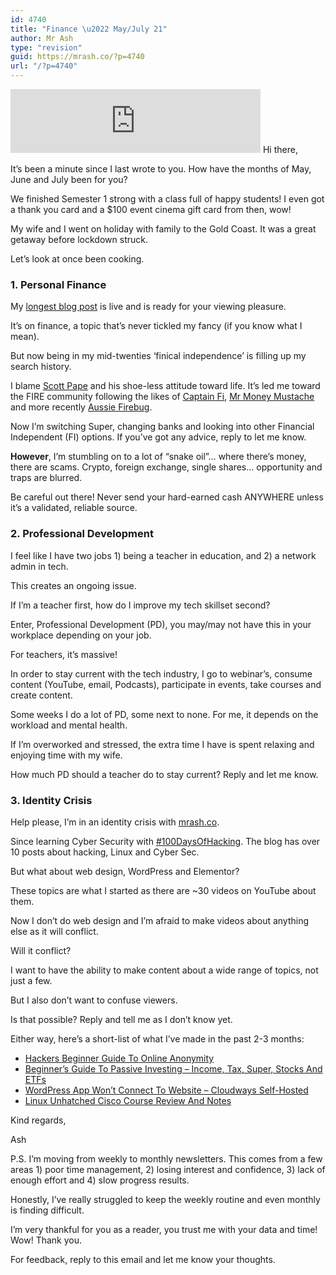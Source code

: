 ```yaml
---
id: 4740
title: "Finance \u2022 May/July 21"
author: Mr Ash
type: "revision"
guid: https://mrash.co/?p=4740
url: "/?p=4740"
---
```


<iframe frameborder="0" height="102px" loading="lazy" scrolling="no" src="https://anchor.fm/mrashleyball/embed/episodes/Finance--MayJuly-21-e16rfhi" width="400px"></iframe>  
Hi there,

It’s been a minute since I last wrote to you. How have the months of May, June and July been for you?

We finished Semester 1 strong with a class full of happy students! I even got a thank you card and a $100 event cinema gift card from then, wow!

My wife and I went on holiday with family to the Gold Coast. It was a great getaway before lockdown struck.

Let’s look at once been cooking.

### 1. Personal Finance

My [longest blog post](https://mrash.co/beginners-guide-to-investment-income-tax-super-stocks/) is live and is ready for your viewing pleasure.

It’s on finance, a topic that’s never tickled my fancy (if you know what I mean).

But now being in my mid-twenties ‘finical independence’ is filling up my search history.

I blame [Scott Pape](https://www.barefootinvestor.com/) and his shoe-less attitude toward life. It’s led me toward the FIRE community following the likes of [Captain Fi](https://captainfi.com/), [Mr Money Mustache](https://www.mrmoneymustache.com/) and more recently [Aussie Firebug](https://www.aussiefirebug.com/).

Now I’m switching Super, changing banks and looking into other Financial Independent (FI) options. If you’ve got any advice, reply to let me know.

**However**, I’m stumbling on to a lot of “snake oil”… where there’s money, there are scams. Crypto, foreign exchange, single shares… opportunity and traps are blurred.

Be careful out there! Never send your hard-earned cash ANYWHERE unless it’s a validated, reliable source.

### 2. Professional Development

I feel like I have two jobs 1) being a teacher in education, and 2) a network admin in tech.

This creates an ongoing issue.

If I’m a teacher first, how do I improve my tech skillset second?

Enter, Professional Development (PD), you may/may not have this in your workplace depending on your job.

For teachers, it’s massive!

In order to stay current with the tech industry, I go to webinar’s, consume content (YouTube, email, Podcasts), participate in events, take courses and create content.

Some weeks I do a lot of PD, some next to none. For me, it depends on the workload and mental health.

If I’m overworked and stressed, the extra time I have is spent relaxing and enjoying time with my wife.

How much PD should a teacher do to stay current? Reply and let me know.

### 3. Identity Crisis

Help please, I’m in an identity crisis with [mrash.co](http://mrash.co).

Since learning Cyber Security with [\#100DaysOfHacking](https://mrash.co/100daysofhacking/). The blog has over 10 posts about hacking, Linux and Cyber Sec.

But what about web design, WordPress and Elementor?

These topics are what I started as there are ~30 videos on YouTube about them.

Now I don’t do web design and I’m afraid to make videos about anything else as it will conflict.

Will it conflict?

I want to have the ability to make content about a wide range of topics, not just a few.

But I also don’t want to confuse viewers.

Is that possible? Reply and tell me as I don’t know yet.

Either way, here’s a short-list of what I’ve made in the past 2-3 months:

- [Hackers Beginner Guide To Online Anonymity](https://mrash.co/hackers-beginner-guide-to-online-anonymity/)
- [Beginner’s Guide To Passive Investing – Income, Tax, Super, Stocks And ETFs](https://mrash.co/beginners-guide-to-investment-income-tax-super-stocks/)
- [WordPress App Won’t Connect To Website – Cloudways Self-Hosted](https://mrash.co/wordpress-app-wont-connect-to-website-cloudways-self-hosted/)
- [Linux Unhatched Cisco Course Review And Notes](https://mrash.co/linux-unhatched-cisco-course-review-and-notes/)

Kind regards,

Ash

P.S. I’m moving from weekly to monthly newsletters. This comes from a few areas 1) poor time management, 2) losing interest and confidence, 3) lack of enough effort and 4) slow progress results.

Honestly, I’ve really struggled to keep the weekly routine and even monthly is finding difficult.

I’m very thankful for you as a reader, you trust me with your data and time! Wow! Thank you.

For feedback, reply to this email and let me know your thoughts.